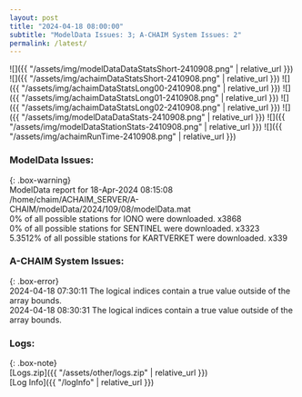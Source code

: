 ```yaml
---
layout: post
title: "2024-04-18 08:00:00"
subtitle: "ModelData Issues: 3; A-CHAIM System Issues: 2"
permalink: /latest/
---
```


![]({{ "/assets/img/modelDataDataStatsShort-2410908.png" | relative_url }})
![]({{ "/assets/img/achaimDataStatsShort-2410908.png" | relative_url }})
![]({{ "/assets/img/achaimDataStatsLong00-2410908.png" | relative_url }})
![]({{ "/assets/img/achaimDataStatsLong01-2410908.png" | relative_url }})
![]({{ "/assets/img/achaimDataStatsLong02-2410908.png" | relative_url }})
![]({{ "/assets/img/modelDataDataStats-2410908.png" | relative_url }})
![]({{ "/assets/img/modelDataStationStats-2410908.png" | relative_url }})
![]({{ "/assets/img/achaimRunTime-2410908.png" | relative_url }})


### ModelData Issues:  
  
{: .box-warning}  
 ModelData report for 18-Apr-2024 08:15:08   
 /home/chaim/ACHAIM_SERVER/A-CHAIM/modelData/2024/109/08/modelData.mat   
 0% of all possible stations for IONO were downloaded. x3868   
 0% of all possible stations for SENTINEL were downloaded. x3323   
 5.3512% of all possible stations for KARTVERKET were downloaded. x339   
  
### A-CHAIM System Issues:  
  
{: .box-error}  
2024-04-18 07:30:11 The logical indices contain a true value outside of the array bounds.  
2024-04-18 08:30:31 The logical indices contain a true value outside of the array bounds.  

### Logs:  
  
{: .box-note}  
[Logs.zip]({{ "/assets/other/logs.zip" | relative_url }})  
[Log Info]({{ "/logInfo" | relative_url }})  
